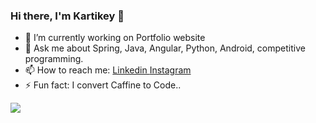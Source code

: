 ### Hi there, I'm Kartikey 👋

<!--
**kartikeychoudhary/kartikeychoudhary** is a ✨ _special_ ✨ repository because its `README.md` (this file) appears on your GitHub profile.
-->
- 🔭 I’m currently working on Portfolio website
- 💬 Ask me about Spring, Java, Angular, Python, Android, competitive programming.
- 📫 How to reach me: [ Linkedin ](https://www.linkedin.com/in/kartikeychoudhary/) [ Instagram ](https://www.instagram.com/kartikey31choudhary/)
- ⚡ Fun fact: I convert Caffine to Code..

<img src="https://github-readme-stats.vercel.app/api?username=kartikeychoudhary&&show_icons=true&title_color=ffffff&icon_color=bb2acf&text_color=daf7dc&bg_color=151515">

<!-- - 👯 I’m looking to collaborate on ... 
- 🤔 I’m looking for help with ...-->
<!-- - 😄 Pronouns: ... -->

